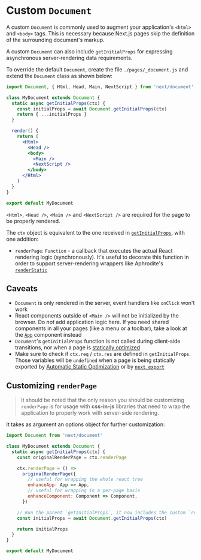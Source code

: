 # Custom `Document`

A custom `Document` is commonly used to augment your application's `<html>` and `<body>` tags. This is necessary because Next.js pages skip the definition of the surrounding document's markup.

A custom `Document` can also include `getInitialProps` for expressing asynchronous server-rendering data requirements.

To override the default `Document`, create the file `./pages/_document.js` and extend the `Document` class as shown below:

```jsx
import Document, { Html, Head, Main, NextScript } from 'next/document'

class MyDocument extends Document {
  static async getInitialProps(ctx) {
    const initialProps = await Document.getInitialProps(ctx)
    return { ...initialProps }
  }

  render() {
    return (
      <Html>
        <Head />
        <body>
          <Main />
          <NextScript />
        </body>
      </Html>
    )
  }
}

export default MyDocument
```

`<Html>`, `<Head />`, `<Main />` and `<NextScript />` are required for the page to be properly rendered.

The `ctx` object is equivalent to the one received in [`getInitialProps`](/docs/pages/ssr-with-getInitialProps.md#context-object), with one addition:

- `renderPage`: `Function` - a callback that executes the actual React rendering logic (synchronously). It's useful to decorate this function in order to support server-rendering wrappers like Aphrodite's [`renderStatic`](https://github.com/Khan/aphrodite#server-side-rendering)

## Caveats

- `Document` is only rendered in the server, event handlers like `onClick` won't work
- React components outside of `<Main />` will not be initialized by the browser. Do _not_ add application logic here. If you need shared components in all your pages (like a menu or a toolbar), take a look at the [`App`](/docs/pages/custom-app.md) component instead
- `Document`'s `getInitialProps` function is not called during client-side transitions, nor when a page is [statically optimized](/docs/advanced-features/automatic-static-optimization.md)
- Make sure to check if `ctx.req` / `ctx.res` are defined in `getInitialProps`. Those variables will be `undefined` when a page is being statically exported by [Automatic Static Optimization](/docs/advanced-features/automatic-static-optimization.md) or by [`next export`](/docs/advanced-features/static-html-export.md)

## Customizing `renderPage`

> It should be noted that the only reason you should be customizing `renderPage` is for usage with **css-in-js** libraries that need to wrap the application to properly work with server-side rendering.

It takes as argument an options object for further customization:

```jsx
import Document from 'next/document'

class MyDocument extends Document {
  static async getInitialProps(ctx) {
    const originalRenderPage = ctx.renderPage

    ctx.renderPage = () =>
      originalRenderPage({
        // useful for wrapping the whole react tree
        enhanceApp: App => App,
        // useful for wrapping in a per-page basis
        enhanceComponent: Component => Component,
      })

    // Run the parent `getInitialProps`, it now includes the custom `renderPage`
    const initialProps = await Document.getInitialProps(ctx)

    return initialProps
  }
}

export default MyDocument
```
